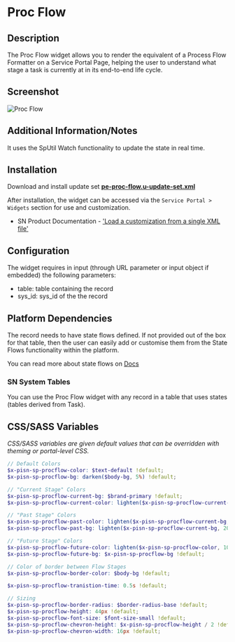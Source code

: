 # Proc Flow

## Description

The Proc Flow widget allows you to render the equivalent of a Process Flow Formatter on a Service Portal Page, helping the user to understand what stage a task is currently at in its end-to-end life cycle.

## Screenshot

![Proc Flow](https://raw.githubusercontent.com/platform-experience/serviceportal-widget-library/master/src/pe-proc-flow/images/pe-proc-flow.png)

## Additional Information/Notes

It uses the SpUtil Watch functionality to update the state in real time.

## Installation

Download and install update set **[pe-proc-flow.u-update-set.xml](https://github.com/platform-experience/serviceportal-widget-library/blob/master/src/pe-proc-flow/pe-proc-flow.u-update-set.xml)**

After installation, the widget can be accessed via the `Service Portal > Widgets` section for use and customization.

- SN Product Documentation - ['Load a customization from a single XML file'](https://docs.servicenow.com/bundle/kingston-application-development/page/build/system-update-sets/task/t_SaveAnUpdateSetAsAnXMLFile.html)

## Configuration

The widget requires in input (through URL parameter or input object if embedded) the following parameters:

- table: table containing the record
- sys_id: sys_id of the the record

## Platform Dependencies

The record needs to have state flows defined. If not provided out of the box for that table, then the user can easily add or customise them from the State Flows functionality within the platform.

You can read more about state flows on [Docs](https://docs.servicenow.com/bundle/madrid-servicenow-platform/page/administer/state-flows/concept/c_StateFlows.html)

### SN System Tables

You can use the Proc Flow widget with any record in a table that uses states (tables derived from Task).

## CSS/SASS Variables

_CSS/SASS variables are given default values that can be overridden with theming or portal-level CSS._

```scss
// Default Colors
$x-pisn-sp-procflow-color: $text-default !default;
$x-pisn-sp-procflow-bg: darken($body-bg, 5%) !default;

// "Current Stage" Colors
$x-pisn-sp-procflow-current-bg: $brand-primary !default;
$x-pisn-sp-procflow-current-color: lighten($x-pisn-sp-procflow-current-bg, 45%) !default;

// "Past Stage" Colors
$x-pisn-sp-procflow-past-color: lighten($x-pisn-sp-procflow-current-bg, 45%) !default;
$x-pisn-sp-procflow-past-bg: lighten($x-pisn-sp-procflow-current-bg, 20%) !default;

// "Future Stage" Colors
$x-pisn-sp-procflow-future-color: lighten($x-pisn-sp-procflow-color, 10%) !default;
$x-pisn-sp-procflow-future-bg: $x-pisn-sp-procflow-bg !default;

// Color of border between Flow Stages
$x-pisn-sp-procflow-border-color: $body-bg !default;

$x-pisn-sp-procflow-tranistion-time: 0.5s !default;

// Sizing
$x-pisn-sp-procflow-border-radius: $border-radius-base !default;
$x-pisn-sp-procflow-height: 44px !default;
$x-pisn-sp-procflow-font-size: $font-size-small !default;
$x-pisn-sp-procflow-chevron-height: $x-pisn-sp-procflow-height / 2 !default;
$x-pisn-sp-procflow-chevron-width: 16px !default;
```
